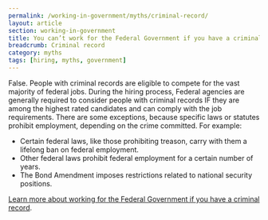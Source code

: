 ```yaml
---
permalink: /working-in-government/myths/criminal-record/
layout: article
section: working-in-government
title: You can’t work for the Federal Government if you have a criminal record
breadcrumb: Criminal record
category: myths
tags: [hiring, myths, government]
---
```

<bold>False</bold>. People with criminal records are eligible to compete for the vast majority of federal jobs. During the hiring process, Federal agencies are generally required to consider people with criminal records IF they are among the highest rated candidates and can comply with the job requirements. 
There are some exceptions, because specific laws or statutes prohibit employment, depending on the crime committed. For example:

* Certain federal laws, like those prohibiting treason, carry with them a lifelong ban on federal employment.
* Other federal laws prohibit federal employment for a certain number of years.
* The Bond Amendment imposes restrictions related to national security positions.

[Learn more about working for the Federal Government if you have a criminal record](../../../faq/application/eligibility/ex-offender/).
